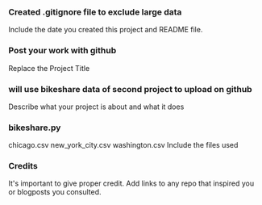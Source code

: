 ### Created .gitignore file to exclude large data
Include the date you created this project and README file.

### Post your work with github
Replace the Project Title

### will use bikeshare data of second project to upload on github
Describe what your project is about and what it does

### bikeshare.py
chicago.csv
new_york_city.csv
washington.csv
Include the files used

### Credits
It's important to give proper credit. Add links to any repo that inspired you or blogposts you consulted.

